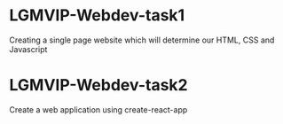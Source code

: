 # LGMVIP-Webdev-task1
Creating a single page website which will determine our HTML, CSS and Javascript

# LGMVIP-Webdev-task2
Create a web application using create-react-app

